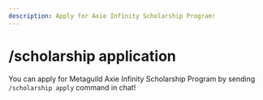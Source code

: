 ```yaml
---
description: Apply for Axie Infinity Scholarship Program!
---
```


# /scholarship application

You can apply for Metaguild Axie Infinity Scholarship Program by sending `/scholarship apply` command in chat!

